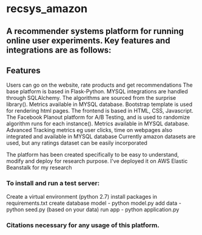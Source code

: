 
# recsys_amazon
## A recommender systems platform for running online user experiments. Key features and integrations are as follows:

## Features
Users can go on the website, rate products and get recommendations
The base platform is based in Flask-Python. MYSQL integrations are handled through SQLAlchemy.
The algorithms are sourced from the surprise library(). Metrics available in MYSQL database.
Bootstrap template is used for rendering html pages. The frontend is based in HTML, CSS, Javascript.
The Facebook Planout platform for A/B Testing, and is used to randomize algorithm runs for each instance(). Metrics available in MYSQL database.
Advanced Tracking metrics eg user clicks, time on webpages also integrated and available in MYSQL database
Currently amazon datasets are used, but any ratings dataset can be easily incorporated

The platform has been created specifically to be easy to understand, modify and deploy for research purpose. I've deployed it on AWS Elastic Beanstalk for my research

### To install and run a test server:
Create a virtual environment (python 2.7)
install packages in requirements.txt
create database model - python model.py
add data - python seed.py (based on your data)
run app - python application.py


### Citations necessary for any usage of this platform.
